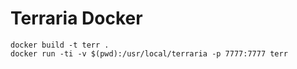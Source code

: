 # Terraria Docker

```
docker build -t terr .
docker run -ti -v $(pwd):/usr/local/terraria -p 7777:7777 terr
```
